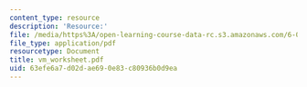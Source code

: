 ```yaml
---
content_type: resource
description: 'Resource:'
file: /media/https%3A/open-learning-course-data-rc.s3.amazonaws.com/6-004-computation-structures-spring-2017/63efe6a7d02dae690e83c80936b0d9ea_vm_worksheet.pdf
file_type: application/pdf
resourcetype: Document
title: vm_worksheet.pdf
uid: 63efe6a7-d02d-ae69-0e83-c80936b0d9ea
---
```

